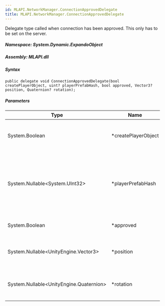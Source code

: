 ```yaml
---  
id: MLAPI.NetworkManager.ConnectionApprovedDelegate  
title: MLAPI.NetworkManager.ConnectionApprovedDelegate  
---
```


<div class="markdown level0 summary">

Delegate type called when connection has been approved. This only has to
be set on the server.

</div>

<div class="markdown level0 conceptual">

</div>

##### **Namespace**: System.Dynamic.ExpandoObject

##### **Assembly**: MLAPI.dll

##### Syntax

    public delegate void ConnectionApprovedDelegate(bool createPlayerObject, uint? playerPrefabHash, bool approved, Vector3? position, Quaternion? rotation);

##### Parameters

| Type                                          | Name                 | Description                                                                                                                                            |
|-----------------------------------------------|----------------------|--------------------------------------------------------------------------------------------------------------------------------------------------------|
| System.Boolean                                | \*createPlayerObject | If true, a player object will be created. Otherwise the client will have no object.                                                                    |
| System.Nullable&lt;System.UInt32&gt;          | \*playerPrefabHash   | The prefabHash to use for the client. If createPlayerObject is false, this is ignored. If playerPrefabHash is null, the default player prefab is used. |
| System.Boolean                                | \*approved           | Whether or not the client was approved                                                                                                                 |
| System.Nullable&lt;UnityEngine.Vector3&gt;    | \*position           | The position to spawn the client at. If null, the prefab position is used.                                                                             |
| System.Nullable&lt;UnityEngine.Quaternion&gt; | \*rotation           | The rotation to spawn the client with. If null, the prefab position is used.                                                                           |
